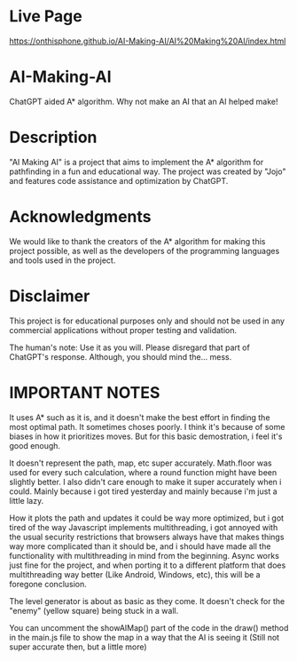 # Live Page
https://onthisphone.github.io/AI-Making-AI/AI%20Making%20AI/index.html
# AI-Making-AI
ChatGPT aided A* algorithm. Why not make an AI that an AI helped make!

# Description
"AI Making AI" is a project that aims to implement the A* algorithm for pathfinding in a fun and educational way. The project was created by "Jojo" and features code assistance and optimization by ChatGPT.

# Acknowledgments
We would like to thank the creators of the A* algorithm for making this project possible, as well as the developers of the programming languages and tools used in the project.

# Disclaimer

This project is for educational purposes only and should not be used in any commercial applications without proper testing and validation.

The human's note:
Use it as you will. Please disregard that part of ChatGPT's response. Although, you should mind the... mess.

# IMPORTANT NOTES
It uses A* such as it is, and it doesn't make the best effort in finding the most optimal path. It sometimes choses poorly. I think it's because of some biases in how it prioritizes moves. But for this basic demostration, i feel it's good enough.

It doesn't represent the path, map, etc super accurately. Math.floor was used for every such calculation, where a round function might have been slightly better. I also didn't care enough to make it super accurately when i could. Mainly because i got tired yesterday and mainly because i'm just a little lazy.

How it plots the path and updates it could be way more optimized, but i got tired of the way Javascript implements multithreading, i got annoyed with the usual security restrictions that browsers always have that makes things way more complicated than it should be, and i should have made all the functionality with multithreading in mind from the beginning. Async works just fine for the project, and when porting it to a different platform that does multithreading way better (Like Android, Windows, etc), this will be a foregone conclusion.

The level generator is about as basic as they come. It doesn't check for the "enemy" (yellow square) being stuck in a wall.

You can uncomment the showAIMap() part of the code in the draw() method in the main.js file to show the map in a way that the AI is seeing it (Still not super accurate then, but a little more)

